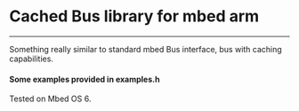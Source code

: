# Cached Bus library for mbed arm 
---
Something really similar to standard mbed Bus interface, bus with caching capabilities.
  

#### Some examples provided in examples.h
  

Tested on Mbed OS 6.
